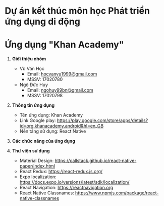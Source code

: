 # Dự án kết thúc môn học Phát triển ứng dụng di động

# Ứng dụng "Khan Academy"

1. **Giới thiệu nhóm**

   - Vũ Văn Học
     - Email: hocvanvu1999@gmail.com
     - MSSV: 17020780
   - Ngô Đức Huy
     - Email: ngohuy99bn@gmail.com
     - MSSV: 17020798

2. **Thông tin ứng dụng**
   - Tên ứng dụng: Khan Academy
   - Link Google play: https://play.google.com/store/apps/details?id=org.khanacademy.android&hl=en_GB
   - Nền tảng sử dụng: React Native
3. **Các chức năng của ứng dụng**

3. **Thư viện sử dụng**
   - Material Design: https://callstack.github.io/react-native-paper/index.html
   - React Redux: https://react-redux.js.org/
   - Expo localization: https://docs.expo.io/versions/latest/sdk/localization/
   - React Navigation: https://reactnavigation.org
   - React Native Classnames: https://www.npmjs.com/package/react-native-classnames
